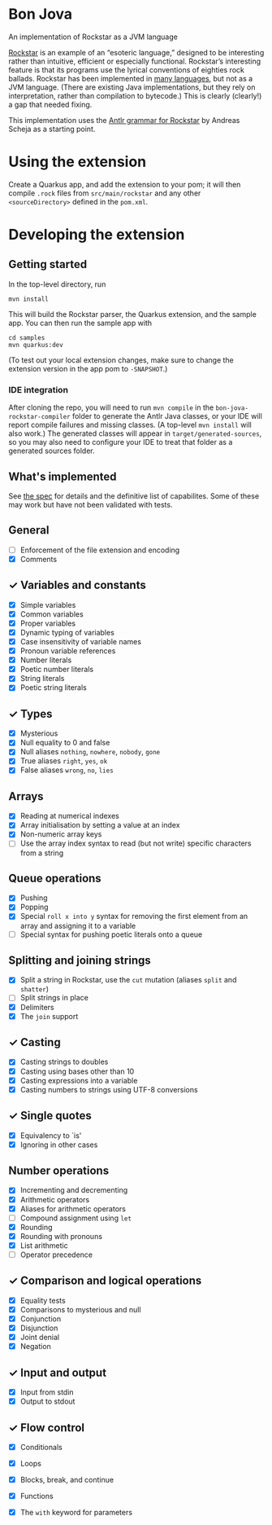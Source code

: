 # Bon Jova

An implementation of Rockstar as a JVM language

[Rockstar](https://codewithrockstar.com) is an example of an “esoteric language,” designed to be interesting rather than
intuitive, efficient or especially functional.
Rockstar’s interesting feature is that its programs use the lyrical conventions of eighties rock ballads.
Rockstar has been implemented in [many languages](https://codewithrockstar.com/code), but not as a JVM language. (There
are existing Java implementations, but they rely on interpretation, rather than compilation to bytecode.)
This is clearly (clearly!) a gap that needed fixing.

This implementation uses the [Antlr grammar for Rockstar](https://github.com/ascheja/rockstar-antlr4/tree/master) by
Andreas Scheja as a starting point.

# Using the extension

Create a Quarkus app, and add the extension to your pom; it will then compile `.rock` files from `src/main/rockstar` and
any other `<sourceDirectory>` defined in the `pom.xml`.

# Developing the extension

## Getting started

In the top-level directory, run

`mvn install`

This will build the Rockstar parser, the Quarkus extension, and the sample app.
You can then run the sample app with

```
cd samples
mvn quarkus:dev
```

(To test out your local extension changes, make sure to change the extension version in the app pom to `-SNAPSHOT`.)

### IDE integration

After cloning the repo, you will need to run `mvn compile` in the `bon-jova-rockstar-compiler` folder to generate the
Antlr
Java classes, or your IDE will report compile failures and missing classes. (A top-level `mvn install` will also work.)
The generated classes will appear in `target/generated-sources`, so you may also need to configure your IDE to treat
that folder as a generated sources folder.

## What's implemented

See [the spec](https://github.com/RockstarLang/rockstar/blob/main/spec.md) for details and the definitive list of
capabilites.
Some of these may work but have not been validated with tests.

## General

- [ ] Enforcement of the file extension and encoding
- [X] Comments

## ✓ Variables and constants

- [X] Simple variables
- [X] Common variables
- [X] Proper variables
- [X] Dynamic typing of variables
- [X] Case insensitivity of variable names
- [X] Pronoun variable references
- [X] Number literals
- [X] Poetic number literals
- [X] String literals
- [X] Poetic string literals

## ✓ Types

- [X] Mysterious
- [X] Null equality to 0 and false
- [X] Null aliases `nothing`, `nowhere`, `nobody`, `gone`
- [X] True aliases `right`, `yes`, `ok`
- [X] False aliases `wrong`, `no`, `lies`

## Arrays

- [X] Reading at numerical indexes
- [X] Array initialisation by setting a value at an index
- [X] Non-numeric array keys
- [ ] Use the array index syntax to read (but not write) specific characters from a string

## Queue operations

- [X] Pushing
- [X] Popping
- [X] Special `roll x into y` syntax for removing the first element from an array and assigning it to a variable
- [ ] Special syntax for pushing poetic literals onto a queue

## Splitting and joining strings

- [X] Split a string in Rockstar, use the `cut` mutation (aliases `split` and `shatter`)
- [ ] Split strings in place
- [X] Delimiters
- [X] The `join` support

## ✓ Casting

- [X] Casting strings to doubles
- [X] Casting using bases other than 10
- [X] Casting expressions into a variable
- [X] Casting numbers to strings using UTF-8 conversions

## ✓ Single quotes

- [X] Equivalency to `is'
- [X] Ignoring in other cases

## Number operations

- [X] Incrementing and decrementing
- [X] Arithmetic
  operators
- [X] Aliases for arithmetic operators
- [ ] Compound assignment using `let`
- [X] Rounding
- [X] Rounding with pronouns
- [X] List arithmetic
- [ ] Operator precedence

## ✓ Comparison and logical operations

- [X] Equality tests
- [X] Comparisons to mysterious and null
- [X] Conjunction
- [X] Disjunction
- [X] Joint denial
- [X] Negation

## ✓ Input and output

- [X] Input from stdin
- [X] Output to stdout

## ✓ Flow control

- [X] Conditionals
- [X] Loops
- [X] Blocks, break, and continue
- [X] Functions
- [X] The `with` keyword for parameters

